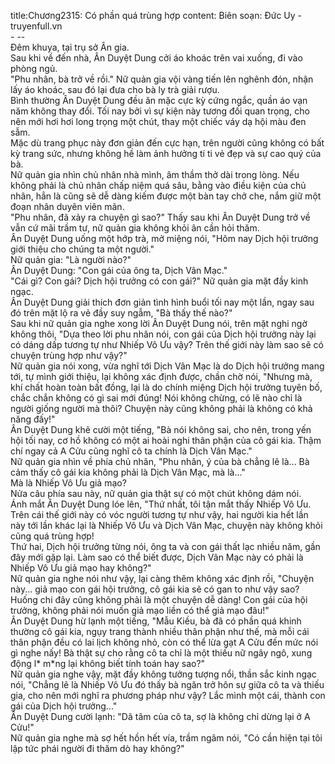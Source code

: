title:Chương2315: Có phần quá trùng hợp
content:
Biên soạn: Đức Uy - truyenfull.vn<br>- --<br>Đêm khuya, tại trụ sở Ân gia.<br>Sau khi về đến nhà, Ân Duyệt Dung cởi áo khoác trên vai xuống, đi vào phòng ngủ.<br>"Phu nhân, bà trở về rồi." Nữ quản gia vội vàng tiến lên nghênh đón, nhận lấy áo khoác, sau đó lại đưa cho bà ly trà giải rượu.<br>Bình thường Ân Duyệt Dung đều ăn mặc cực kỳ cứng ngắc, quần áo vạn năm không thay đổi. Tối nay bởi vì sự kiện này tương đối quan trọng, cho nên mới hơi hơi long trọng một chút, thay một chiếc váy dạ hội màu đen sẫm.<br>Mặc dù trang phục này đơn giản đến cực hạn, trên người cũng không có bất kỳ trang sức, nhưng không hề làm ảnh hưởng tí ti vẻ đẹp và sự cao quý của bà.<br>Nữ quản gia nhìn chủ nhân nhà mình, âm thầm thở dài trong lòng. Nếu không phải là chủ nhân chấp niệm quá sâu, bằng vào điều kiện của chủ nhân, hẳn là cũng sẽ dễ dàng kiếm được một bàn tay chở che, nắm giữ một đoạn nhân duyên viên mãn.<br>"Phu nhân, đã xảy ra chuyện gì sao?" Thấy sau khi Ân Duyệt Dung trở về vẫn cứ mãi trầm tư, nữ quản gia không khỏi ân cần hỏi thăm.<br>Ân Duyệt Dung uống một hớp trà, mở miệng nói, "Hôm nay Dịch hội trưởng giới thiệu cho chúng ta một người."<br>Nữ quản gia: "Là người nào?"<br>Ân Duyệt Dung: "Con gái của ông ta, Dịch Vân Mạc."<br>"Cái gì? Con gái? Dịch hội trưởng có con gái?" Nữ quản gia mặt đầy kinh ngạc.<br>Ân Duyệt Dung giải thích đơn giản tình hình buổi tối nay một lần, ngay sau đó trên mặt lộ ra vẻ đầy suy ngẫm, "Bà thấy thế nào?"<br>Sau khi nữ quản gia nghe xong lời Ân Duyệt Dung nói, trên mặt nghi ngờ không thôi, "Dựa theo lời phu nhân nói, con gái của Dịch hội trưởng này lại có dáng dấp tương tự như Nhiếp Vô Ưu vậy? Trên thế giới này làm sao sẽ có chuyện trùng hợp như vậy?"<br>Nữ quản gia nói xong, vừa nghĩ tới Dịch Vân Mạc là do Dịch hội trưởng mang tới, tự mình giới thiệu, lại không xác định được, chần chờ nói, "Nhưng mà, khí chất hoàn toàn bất đồng, lại là do chính miệng Dịch hội trưởng tuyên bố, chắc chắn không có gì sai mới đúng! Nói không chừng, có lẽ nào chỉ là người giống người mà thôi? Chuyện này cũng không phải là không có khả năng đấy!"<br>Ân Duyệt Dung khẽ cười một tiếng, "Bà nói không sai, cho nên, trong yến hội tối nay, cơ hồ không có một ai hoài nghi thân phận của cô gái kia. Thậm chí ngay cả A Cửu cũng nghĩ cô ta chính là Dịch Vân Mạc."<br>Nữ quản gia nhìn về phía chủ nhân, "Phu nhân, ý của bà chẳng lẽ là... Bà cảm thấy cô gái kia không phải là Dịch Vân Mạc, mà là..."<br>Mà là Nhiếp Vô Ưu giả mạo?<br>Nửa câu phía sau này, nữ quản gia thật sự có một chút không dám nói.<br>Ánh mắt Ân Duyệt Dung lóe lên, "Thứ nhất, tôi tận mắt thấy Nhiếp Vô Ưu. Trên cái thế giới này có vóc người tương tự như vậy, hai người kia hết lần này tới lần khác lại là Nhiếp Vô Ưu và Dịch Vân Mạc, chuyện này không khỏi cũng quá trùng hợp!<br>Thứ hai, Dịch hội trưởng từng nói, ông ta và con gái thất lạc nhiều năm, gần đây mới gặp lại. Làm sao có thể biết được, Dịch Vân Mạc này có phải là Nhiếp Vô Ưu giả mạo hay không?"<br>Nữ quản gia nghe nói như vậy, lại càng thêm không xác định rồi, "Chuyện này... giả mạo con gái hội trưởng, cô gái kia sẽ có gan to như vậy sao? Huống chi đây cũng không phải là một chuyện dễ dàng! Con gái của hội trưởng, không phải nói muốn giả mạo liền có thể giả mạo đâu!"<br>Ân Duyệt Dung hừ lạnh một tiếng, "Mẫu Kiều, bà đã có phần quá khinh thường cô gái kia, ngụy trang thành nhiều thân phận như thế, mà mỗi cái thân phận đều có lai lịch không nhỏ, còn có thể lừa gạt A Cửu đến mức nói gì nghe nấy! Bà thật sự cho rằng cô ta chỉ là một thiếu nữ ngây ngô, xung động l* m*ng lại không biết tính toán hay sao?"<br>Nữ quản gia nghe vậy, mặt đầy không tưởng tượng nổi, thần sắc kinh ngạc nói, "Chẳng lẽ là Nhiếp Vô Ưu đó thấy bà ngăn trở hôn sự giữa cô ta và thiếu gia, cho nên mới nghĩ ra phương pháp như vậy? Lắc mình một cái, thành con gái của Dịch hội trưởng..."<br>Ân Duyệt Dung cười lạnh: "Dã tâm của cô ta, sợ là không chỉ dừng lại ở A Cửu!"<br>Nữ quản gia nghe mà sợ hết hồn hết vía, trầm ngâm nói, "Có cần hiện tại tôi lập tức phái người đi thăm dò hay không?"